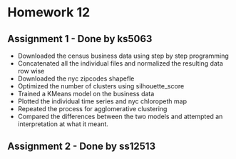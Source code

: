 # Homework 12

## Assignment 1 - Done by ks5063
* Downloaded the census business data using step by step programming
* Concatenated all the individual files and normalized the resulting data row wise
* Downloaded the nyc zipcodes shapefle
* Optimized the number of clusters using silhouette_score
* Trained a KMeans model on the business data
* Plotted the individual time series and nyc chloropeth map
* Repeated the process for agglomerative clustering
* Compared the differences between the two models and attempted an interpretation at what it meant.
## Assignment 2 - Done by ss12513
